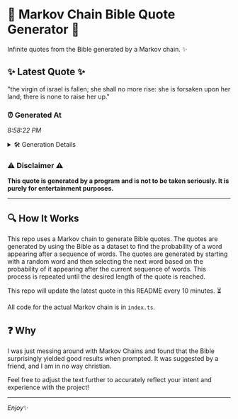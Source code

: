 # 📖 Markov Chain Bible Quote Generator 📖

Infinite quotes from the Bible generated by a Markov chain. ✨

## ✨ Latest Quote ✨
"the virgin of israel is fallen; she shall no more rise: she is forsaken upon her land; there is none to raise her up."

### ⏰ Generated At
*8:58:22 PM*

<details>
    <summary>🛠️ Generation Details</summary>
    <p>
        <strong>🌱 Seed:</strong> the<br>
        <strong>🔄 Iterations:</strong> 23<br>
        <strong>📜 Context History:</strong><br>[ the ]: virgin<br>[ the, virgin ]: of<br>[ the, virgin, of ]: israel<br>[ the, virgin, of, israel ]: is<br>[ the, virgin, of, israel, is ]: fallen;<br>[ the, virgin, of, israel, is, fallen; ]: she<br>[ virgin, of, israel, is, fallen;, she ]: shall<br>[ of, israel, is, fallen;, she, shall ]: no<br>[ israel, is, fallen;, she, shall, no ]: more<br>[ is, fallen;, she, shall, no, more ]: rise:<br>[ fallen;, she, shall, no, more, rise: ]: she<br>[ she, shall, no, more, rise:, she ]: is<br>[ shall, no, more, rise:, she, is ]: forsaken<br>[ no, more, rise:, she, is, forsaken ]: upon<br>[ more, rise:, she, is, forsaken, upon ]: her<br>[ rise:, she, is, forsaken, upon, her ]: land;<br>[ she, is, forsaken, upon, her, land; ]: there<br>[ is, forsaken, upon, her, land;, there ]: is<br>[ forsaken, upon, her, land;, there, is ]: none<br>[ upon, her, land;, there, is, none ]: to<br>[ her, land;, there, is, none, to ]: raise<br>[ land;, there, is, none, to, raise ]: her<br>[ there, is, none, to, raise, her ]: up.<br>
    </p>
</details>

### ⚠️ Disclaimer ⚠️
**This quote is generated by a program and is not to be taken seriously. It is purely for entertainment purposes.**

---

## 🔍 How It Works

This repo uses a Markov chain to generate Bible quotes. The quotes are generated by using the Bible as a dataset to find the probability of a word appearing after a sequence of words. The quotes are generated by starting with a random word and then selecting the next word based on the probability of it appearing after the current sequence of words. This process is repeated until the desired length of the quote is reached.

This repo will update the latest quote in this README every 10 minutes. ⏳

All code for the actual Markov chain is in `index.ts`.

## ❓ Why

I was just messing around with Markov Chains and found that the Bible surprisingly yielded good results when prompted. 
It was suggested by a friend, and I am in no way christian.

Feel free to adjust the text further to accurately reflect your intent and experience with the project!

---

*Enjoy*✨
